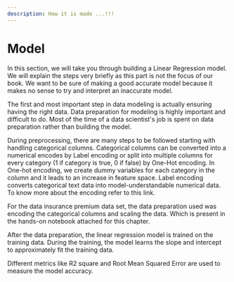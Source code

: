 ```yaml
---
description: How it is made ...!!!
---
```


# Model

In this section, we will take you through building a Linear Regression model. We will explain the steps very briefly as this part is not the focus of our book. We want to be sure of making a good accurate model because it makes no sense to try and interpret an inaccurate model.

The first and most important step in data modeling is actually ensuring having the right data. Data preparation for modeling is highly important and difficult to do. Most of the time of a data scientist's job is spent on data preparation rather than building the model.

During preprocessing, there are many steps to be followed starting with handling categorical columns. Categorical columns can be converted into a numerical encodes by Label encoding or split into multiple columns for every category \(1 if category is true, 0 if false\) by One-Hot encoding. In One-hot encoding, we create dummy variables for each category in the column and it leads to an increase in feature space. Label encoding converts categorical text data into model-understandable numerical data. To know more about the encoding refer to this link. 

For the data insurance premium data set, the data preparation used was encoding the categorical columns and scaling the data. Which is present in the hands-on notebook attached for this chapter.

After the data preparation, the linear regression model is trained on the training data. During the training, the model learns the slope and intercept to approximately fit the training data.

Different metrics like R2 square and Root Mean Squared Error are used to measure the model accuracy.

